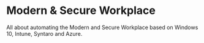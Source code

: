 # Modern & Secure Workplace
All about automating the Modern and Secure Workplace based on Windows 10, Intune, Syntaro and Azure.
